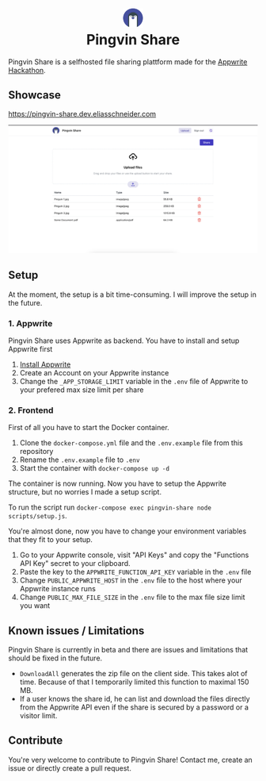 # <div align="center"><img  src="./public/img/logo.svg" width="40"/> </br>Pingvin Share</div>

Pingvin Share is a selfhosted file sharing plattform made for the [Appwrite Hackathon](https://dev.to/devteam/announcing-the-appwrite-hackathon-on-dev-1oc0).

## Showcase

https://pingvin-share.dev.eliasschneider.com

<img src="assets/screenshots/home.png" width="700"/>

## Setup

At the moment, the setup is a bit time-consuming. I will improve the setup in the future.

### 1. Appwrite

Pingvin Share uses Appwrite as backend. You have to install and setup Appwrite first

1.  [Install Appwrite](https://appwrite.io/docs/installation)
2.  Create an Account on your Appwrite instance
3.  Change the `_APP_STORAGE_LIMIT` variable in the `.env` file of Appwrite to your prefered max size limit per share

### 2. Frontend

First of all you have to start the Docker container.

1. Clone the `docker-compose.yml` file and the `.env.example` file from this repository
2. Rename the `.env.example` file to `.env`
3. Start the container with `docker-compose up -d`

The container is now running. Now you have to setup the Appwrite structure, but no worries I made a setup script.

To run the script run `docker-compose exec pingvin-share node scripts/setup.js`.

You're almost done, now you have to change your environment variables that they fit to your setup.

1.  Go to your Appwrite console, visit "API Keys" and copy the "Functions API Key" secret to your clipboard.
2.  Paste the key to the `APPWRITE_FUNCTION_API_KEY` variable in the `.env` file
3.  Change `PUBLIC_APPWRITE_HOST` in the `.env` file to the host where your Appwrite instance runs
4.  Change `PUBLIC_MAX_FILE_SIZE` in the `.env` file to the max file size limit you want

## Known issues / Limitations

Pingvin Share is currently in beta and there are issues and limitations that should be fixed in the future.

- `DownloadAll` generates the zip file on the client side. This takes alot of time. Because of that I temporarily limited this function to maximal 150 MB.
- If a user knows the share id, he can list and download the files directly from the Appwrite API even if the share is secured by a password or a visitor limit.

## Contribute

You're very welcome to contribute to Pingvin Share!
Contact me, create an issue or directly create a pull request.
